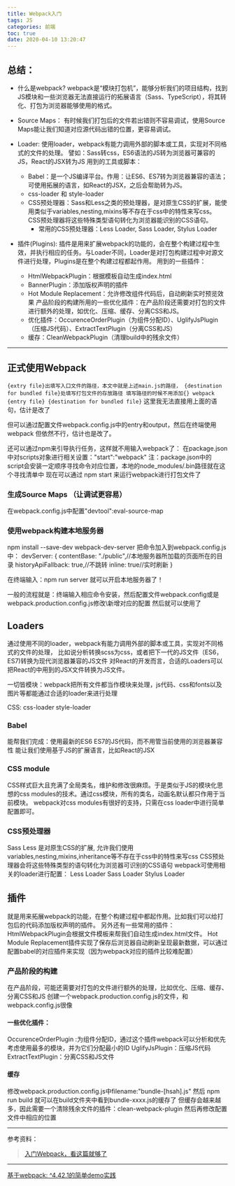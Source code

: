 ```yaml
---
title: Webpack入门
tags: JS
categories: 前端
toc: true
date: 2020-04-10 13:20:47
---
```

## 总结：
- 什么是webpack?
webpack是“模块打包机”，能够分析我们的项目结构，找到JS模块和一些浏览器无法直接运行的拓展语言（Sass、TypeScript），将其转化、打包为浏览器能够使用的格式。

- Source Maps：
有时候我们打包后的文件若出错则不容易调试，使用Source Maps能让我们知道对应源代码出错的位置，更容易调试。

- Loader:
使用loader，webpack有能力调用外部的脚本或工具，实现对不同格式的文件的处理。
譬如：Sass转css，ES6语法的JS转为浏览器可兼容的JS，React的JSX转为JS
用到的工具或脚本：
  - Babel：是一个JS编译平台。作用：让ES6、ES7转为浏览器兼容的语法；可使用拓展的语言，如React的JSX，之后会帮助转为JS。
  - css-loader 和 style-loader
  - CSS预处理器：Sass和Less之类的预处理器，是对原生CSS的扩展，能使用类似于variables,nesting,mixins等不存在于css中的特性来写css。CSS预处理器将这些特殊类型语句转化为浏览器能识别的CSS语句。
    - 常用的CSS预处理器：Less Loader, Sass Loader, Stylus Loader

- 插件(Plugins):
插件是用来扩展webpack的功能的，会在整个构建过程中生效，并执行相应的任务。与Loader不同，Loader是对打包构建过程中对源文件进行处理，Plugins是在整个构建过程都起作用。
用到的一些插件：
  - HtmlWebpackPlugin：根据模板自动生成index.html
  - BannerPlugin：添加版权声明的插件
  - Hot Module Replacement：允许修改组件代码后，自动刷新实时预览效果
产品阶段的构建所用的一些优化插件：在产品阶段还需要对打包的文件进行额外的处理，如优化、压缩、缓存、分离CSS和JS。
  - 优化插件：OccurenceOrderPlugin（为组件分配ID）、UglifyJsPlugin（压缩JS代码）、ExtractTextPlugin（分离CSS和JS）
  - 缓存：CleanWebpackPlugin（清理build中的残余文件）

--------

## 正式使用Webpack
`{extry file}出填写入口文件的路径，本文中就是上述main.js的路径，
{destination for bundled file}处填写打包文件的存放路径
填写路径的时候不用添加{}
webpack {entry file} {destination for bundled file}`
这里我无法直接用上面的语句，估计是改了


但可以通过配置文件webpack.config.js中的entry和output，然后在终端使用webpack
但依然不行，估计也是改了。

还可以通过npm来引导执行任务，这样就不用输入webpack了：
在package.json中对scripts对象进行相关设置："start":"webpack"
注：package.json中的script会安装一定顺序寻找命令对应位置，本地的node_modules/.bin路径就在这个寻找清单中
现在可以通过 npm start 来运行webpack进行打包文件了


### 生成Source Maps （让调试更容易）
在webpack.config.js中配置"devtool":eval-source-map

### 使用webpack构建本地服务器
npm install --save-dev webpack-dev-server
把命令加入到webpack.config.js中：
devServer: {
    contentBase: "./public",//本地服务器所加载的页面所在的目录
    historyApiFallback: true,//不跳转
    inline: true//实时刷新
  } 

在终端输入：npm run server
就可以开启本地服务器了！


一般的流程就是：终端输入相应命令安装，然后配置文件webpack.config或是webpack.production.config.js修改\新增对应的配置
然后就可以使用了

## Loaders
通过使用不同的loader，webpack有能力调用外部的脚本或工具，实现对不同格式的文件的处理，
比如说分析转换scss为css，或者把下一代的JS文件（ES6，ES7)转换为现代浏览器兼容的JS文件
对React的开发而言，合适的Loaders可以把React的中用到的JSX文件转换为JS文件。

一切皆模块：webpack把所有文件都当作模块来处理，js代码、css和fonts以及图片等都能通过合适的loader来进行处理

CSS: css-loader style-loader

### Babel
能帮我们完成：使用最新的ES6 ES7的JS代码，而不用管当前使用的浏览器兼容性
能让我们使用基于JS的扩展语言，比如React的JSX

### CSS module
CSS样式巨大且充满了全局类名，维护和修改很麻烦。于是类似于JS的模块化思想的css modules的技术。通过css模块，所有的类名，动画名默认都只作用于当前模块。
webpack对css modules有很好的支持，只需在css loader中进行简单配置即可。

### CSS预处理器
Sass  Less 是对原生CSS的扩展, 允许我们使用variables,nesting,mixins,inheritance等不存在于css中的特性来写css
CSS预处理器会将这些特殊类型的语句转化为浏览器可识别的CSS语句
webpack可使用相关的loader进行配置：
Less Loader
Sass Loader
Stylus Loader

## 插件
就是用来拓展webpack的功能，在整个构建过程中都起作用。比如我们可以给打包后的代码添加版权声明的插件。
另外还有一些常用的插件：HtmlWebpackPlugin会根据文件模板来帮我们自动生成index.html文件。
Hot Module Replacement插件实现了保存后浏览器自动刷新呈现最新数据，可以通过配置babel的对应插件来实现（因为webpack对应的插件比较难配置）


### 产品阶段的构建
在产品阶段，可能还需要对打包的文件进行额外的处理，比如优化、压缩、缓存、分离CSS和JS
创建一个webpack.production.config.js的文件，和webpack.config.js很像

#### 一些优化插件：
OccurenceOrderPlugin :为组件分配ID，通过这个插件webpack可以分析和优先考虑使用最多的模块，并为它们分配最小的ID
UglifyJsPlugin：压缩JS代码
ExtractTextPlugin：分离CSS和JS文件

#### 缓存
修改webpack.production.config.js中filename:"bundle-[hsah].js"
然后 npm run build 就可以在build文件夹中看到bundle-xxxx.js的缓存了
但缓存会越来越多，因此需要一个清除残余文件的插件：clean-webpack-plugin
然后再修改配置文件中相应的位置

----------
参考资料：
> [入门Webpack，看这篇就够了](https://www.jianshu.com/p/42e11515c10f)


----------
[基于webpack: ^4.42.1的简单demo实践](https://github.com/codingbylch/DailyLearning)